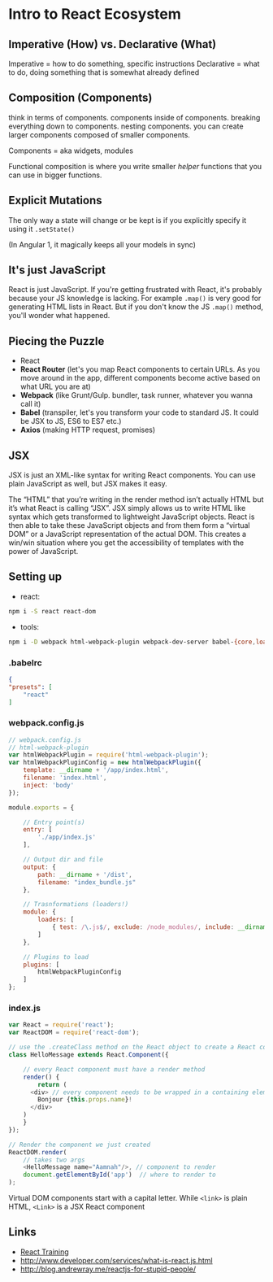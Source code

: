 # Intro to React Ecosystem

## Imperative (How) vs. Declarative (What)

Imperative = how to do something, specific instructions
Declarative = what to do, doing something that is somewhat already defined

## Composition (Components)
think in terms of components. components inside of components. breaking everything down to components.  nesting components. you can create larger components composed of smaller components.

Components = aka widgets, modules

Functional composition is where you write smaller _helper_ functions that you can use in bigger functions.

## Explicit Mutations
The only way a state will change or be kept is if you explicitly specify it using it `.setState()`

(In Angular 1, it magically keeps all your models in sync)

## It's just JavaScript
React is just JavaScript. If you're getting frustrated with React, it's probably because your JS knowledge is lacking. For example `.map()` is very good for generating HTML lists in React. But if you don't know the JS `.map()` method, you'll wonder what happened.

## Piecing the Puzzle
- React
- **React Router** (let's you map React components to certain URLs. As you move around in the app, different components become active based on what URL you are at)
- **Webpack** (like Grunt/Gulp. bundler, task runner, whatever you wanna call it)
- **Babel** (transpiler, let's you transform your code to standard JS. It could be JSX to JS, ES6 to ES7 etc.)
- **Axios** (making HTTP request, promises)

## JSX
JSX is just an XML-like syntax for writing React components. You can use plain JavaScript as well, but JSX makes it easy.

The “HTML” that you’re writing in the render method isn’t actually HTML but it’s what React is calling “JSX”. JSX simply allows us to write HTML like syntax which gets transformed to lightweight JavaScript objects. React is then able to take these JavaScript objects and from them form a “virtual DOM” or a JavaScript representation of the actual DOM. This creates a win/win situation where you get the accessibility of templates with the power of JavaScript.



## Setting up
- react: 

```bash
npm i -S react react-dom
```
- tools: 

```bash
npm i -D webpack html-webpack-plugin webpack-dev-server babel-{core,loader} babel-preset-react
```

### .babelrc

```json
{
"presets": [
    "react"
]
```

### webpack.config.js

```javascript
// webpack.config.js
// html-webpack-plugin
var htmlWebpackPlugin = require('html-webpack-plugin');
var htmlWebpackPluginConfig = new htmlWebpackPlugin({
    template: __dirname + '/app/index.html', 
    filename: 'index.html',
    inject: 'body'
});

module.exports = {

    // Entry point(s)
    entry: [
        './app/index.js'    
    ],

    // Output dir and file
    output: {
        path: __dirname + '/dist',
        filename: "index_bundle.js"     
    },

    // Trasnformations (loaders!)
    module: {
        loaders: [
            { test: /\.js$/, exclude: /node_modules/, include: __dirname + '/app', loader: "babel-loader"}
        ]
    },

    // Plugins to load
    plugins: [
        htmlWebpackPluginConfig 
    ]
};


```

### index.js

```javascript
var React = require('react');
var ReactDOM = require('react-dom');

// use the .createClass method on the React object to create a React component
class HelloMessage extends React.Component({

    // every React component must have a render method
    render() {
        return (
      <div> // every component needs to be wrapped in a containing element 
        Bonjour {this.props.name}!
      </div>
    )
    }
});

// Render the component we just created
ReactDOM.render(
    // takes two args
    <HelloMessage name="Aamnah"/>, // component to render
    document.getElementById('app')  // where to render to
);
```


Virtual DOM components start with a capital letter. While `<link>` is plain HTML, `<Link>` is a JSX React component

Links
---
- [React Training](https://online.reacttraining.com/courses/reactjsfundamentals/lectures/760073)
- http://www.developer.com/services/what-is-react.js.html
- http://blog.andrewray.me/reactjs-for-stupid-people/
